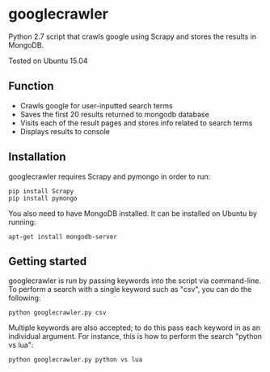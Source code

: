 # googlecrawler
Python 2.7 script that crawls google using Scrapy and stores the results in MongoDB.

Tested on Ubuntu 15.04

## Function
- Crawls google for user-inputted search terms
- Saves the first 20 results returned to mongodb database
- Visits each of the result pages and stores info related to search terms
- Displays results to console

## Installation
googlecrawler requires Scrapy and pymongo in order to run:
```
pip install Scrapy
pip install pymongo
```
You also need to have MongoDB installed. It can be installed on Ubuntu by running:
```
apt-get install mongodb-server
```

## Getting started
googlecrawler is run by passing keywords into the script via command-line. To perform a search with a single keyword such as "csv", you can do the following:
```
python googlecrawler.py csv
```
Multiple keywords are also accepted; to do this pass each keyword in as an individual argument. For instance, this is how to perform the search "python vs lua":
```
python googlecrawler.py python vs lua
```
